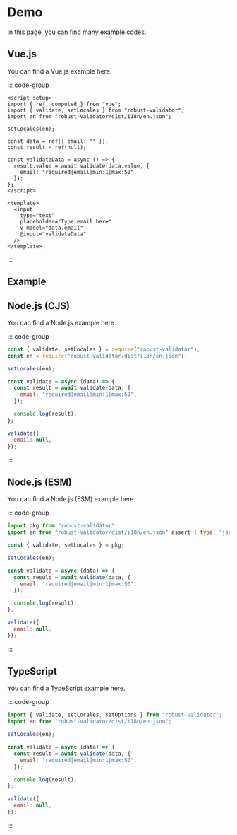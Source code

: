 <script setup>
import DemoComponent from "./DemoComponent.vue"
</script>

# Demo

In this page, you can find many example codes.

## Vue.js

You can find a Vue.js example here.

::: code-group

```vue [App.vue]
<script setup>
import { ref, computed } from "vue";
import { validate, setLocales } from "robust-validator";
import en from "robust-validator/dist/i18n/en.json";

setLocales(en);

const data = ref({ email: "" });
const result = ref(null);

const validateData = async () => {
  result.value = await validate(data.value, {
    email: "required|email|min:1|max:50",
  });
};
</script>

<template>
  <input
    type="text"
    placeholder="Type email here"
    v-model="data.email"
    @input="validateData"
  />
</template>
```

:::

## Example

<DemoComponent />

## Node.js (CJS)

You can find a Node.js example here.

::: code-group

```js [index.js]
const { validate, setLocales } = require("robust-validator");
const en = require("robust-validator/dist/i18n/en.json");

setLocales(en);

const validate = async (data) => {
  const result = await validate(data, {
    email: "required|email|min:1|max:50",
  });

  console.log(result);
};

validate({
  email: null,
});
```

:::

## Node.js (ESM)

You can find a Node.js (ESM) example here.

::: code-group

```js [index.ts]
import pkg from "robust-validator";
import en from "robust-validator/dist/i18n/en.json" assert { type: "json" };

const { validate, setLocales } = pkg;

setLocales(en);

const validate = async (data) => {
  const result = await validate(data, {
    email: "required|email|min:1|max:50",
  });

  console.log(result);
};

validate({
  email: null,
});
```

:::

## TypeScript

You can find a TypeScript example here.

::: code-group

```js [index.js]
import { validate, setLocales, setOptions } from "robust-validator";
import en from "robust-validator/dist/i18n/en.json";

setLocales(en);

const validate = async (data) => {
  const result = await validate(data, {
    email: "required|email|min:1|max:50",
  });

  console.log(result);
};

validate({
  email: null,
});
```

:::
